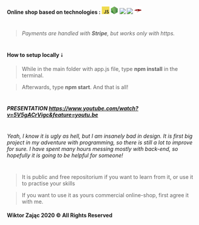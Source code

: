 #### Online shop based on technologies :  <img src="https://raw.githubusercontent.com/github/explore/80688e429a7d4ef2fca1e82350fe8e3517d3494d/topics/javascript/javascript.png" style="max-width:100%;" height="20">  </span> <img src="https://raw.githubusercontent.com/github/explore/80688e429a7d4ef2fca1e82350fe8e3517d3494d/topics/nodejs/nodejs.png" style="max-width:100%;" height="20"> <img src="https://camo.githubusercontent.com/fc61dcbdb7a6e49d3adecc12194b24ab20dfa25b/68747470733a2f2f692e636c6f756475702e636f6d2f7a6659366c4c376546612d3330303078333030302e706e67" style="max-width:100%;" height="20"> <img src="https://www.todobackend.com/images/logos/mongodb.png" style="max-width:100%;" height="20"> <img src="https://raw.githubusercontent.com/github/explore/80688e429a7d4ef2fca1e82350fe8e3517d3494d/topics/mongoose/mongoose.png" style="max-width:100%;" height="20">  

#

> *Payments are handled with **Stripe**, but works only with https.*

#

**How to setup locally** &#129047;

> While in the main folder with app.js file, type **npm install** in the terminal.

> Afterwards, type **npm start**. And that is all!

#

 ##### PRESENTATION https://www.youtube.com/watch?v=5V5gACrVigc&feature=youtu.be

#

*Yeah, I know it is ugly as hell, but I am insanely bad in design.* 
*It is first big project in my adventure with programming, so there is still a lot to improve for sure.* 
*I have spent many hours messing mostly with back-end, so hopefully it is going to be helpful for someone!*

# 

> It is public and free repositorium if you want to learn from it, or use it to practise your skills

> If you want to use it as yours commercial online-shop, first agree it with me.

#### Wiktor Zając 2020 ©️ All Rights Reserved
